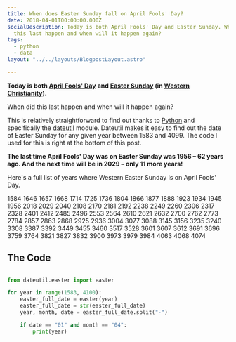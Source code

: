 ```yaml
---
title: When does Easter Sunday fall on April Fools' Day?
date: 2018-04-01T00:00:00.000Z
socialDescription: Today is both April Fools' Day and Easter Sunday. When did
  this last happen and when will it happen again?
tags:
  - python
  - data
layout: "../../layouts/BlogpostLayout.astro"

---
```


**Today is both [April Fools' Day](https://en.wikipedia.org/wiki/April_Fools'_Day) and [Easter Sunday](https://en.wikipedia.org/wiki/Easter) (in [Western Christianity](https://en.wikipedia.org/wiki/Western_Christianity)).**

When did this last happen and when will it happen again?

This is relatively straightforward to find out thanks to [Python](https://en.wikipedia.org/wiki/Python_(programming_language)) and specifically the [dateutil](https://github.com/dateutil/dateutil) module. Dateutil makes it easy to find out the date of Easter Sunday for any given year between 1583 and 4099. The code I used for this is right at the bottom of this post.

**The last time April Fools' Day was on Easter Sunday was 1956 – 62 years ago. And the next time will be in 2029 – only 11 more years!**

Here's a full list of years where Western Easter Sunday is on April Fools' Day.

1584
1646
1657
1668
1714
1725
1736
1804
1866
1877
1888
1923
1934
1945
1956
2018
2029
2040
2108
2170
2181
2192
2238
2249
2260
2306
2317
2328
2401
2412
2485
2496
2553
2564
2610
2621
2632
2700
2762
2773
2784
2857
2863
2868
2925
2936
3004
3077
3088
3145
3156
3235
3240
3308
3387
3392
3449
3455
3460
3517
3528
3601
3607
3612
3691
3696
3759
3764
3821
3827
3832
3900
3973
3979
3984
4063
4068
4074

## The Code

```python

from dateutil.easter import easter

for year in range(1583, 4100):
    easter_full_date = easter(year)
    easter_full_date = str(easter_full_date)
    year, month, date = easter_full_date.split("-")

    if date == "01" and month == "04":
        print(year)
```
